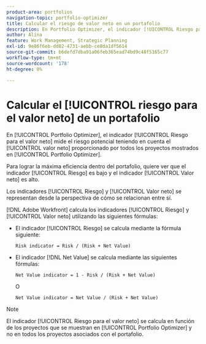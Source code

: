 ```yaml
---
product-area: portfolios
navigation-topic: portfolio-optimizer
title: Calcular el riesgo de valor neto en un portafolio
description: En Portfolio Optimizer, el indicador [!UICONTROL Riesgo para el valor neto] mide el riesgo potencial teniendo en cuenta el valor neto proporcionado por todos los proyectos mostrados en Portfolio Optimizer.
author: Alina
feature: Work Management, Strategic Planning
exl-id: 9e86f6eb-dd82-4731-aebb-ce8da1df5614
source-git-commit: b6defd7dba91a06feb365ead74bd9c48f5165c77
workflow-type: tm+mt
source-wordcount: '178'
ht-degree: 0%

---
```


# Calcular el [!UICONTROL riesgo para el valor neto] de un portafolio

En [!UICONTROL Portfolio Optimizer], el indicador [!UICONTROL Riesgo para el valor neto] mide el riesgo potencial teniendo en cuenta el [!UICONTROL valor neto] proporcionado por todos los proyectos mostrados en [!UICONTROL Portfolio Optimizer]. 

Para lograr la máxima eficiencia dentro del portafolio, quiere ver que el indicador [!UICONTROL Riesgo] es bajo y el indicador [!UICONTROL Valor neto] es alto. 

Los indicadores [!UICONTROL Riesgo] y [!UICONTROL Valor neto] se representan desde la perspectiva de cómo se relacionan entre sí.

[!DNL Adobe Workfront] calcula los indicadores [!UICONTROL Riesgo] y [!UICONTROL Valor neto] utilizando las siguientes fórmulas:

* El indicador [!UICONTROL Riesgo] se calcula mediante la fórmula siguiente:

  ```
  Risk indicator = Risk / (Risk + Net Value)
  ```

* El indicador [!DNL Net Value] se calcula mediante las siguientes fórmulas:

  ```
  Net Value indicator = 1 - Risk / (Risk + Net Value)
  ```

  O

  ```
  Net Value indicator = Net Value / (Risk + Net Value)
  ```

>[!NOTE]
>
>El indicador [!UICONTROL Riesgo para el valor neto] se calcula en función de los proyectos que se muestran en [!UICONTROL Portfolio Optimizer] y no en todos los proyectos asociados con el portafolio. 
